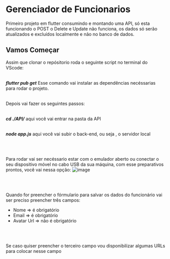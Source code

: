 # Gerenciador de Funcionarios

Primeiro projeto em flutter consumindo e montando uma API, só esta funcionando o POST o Delete e Update não funciona, os dados só serão atualizados e excluídos localmente e não no banco de dados.


## Vamos Começar


Assim que clonar o repósitorio roda o seguinte script no terminal do VScode:
<br><br>


**_flutter pub get_**    Esse comando vai instalar as dependências necéssarias para rodar o projeto. 
<br><br>

Depois vai fazer os seguintes passos:
<br><br>

  **_cd ./API/_**     aqui você vai entrar na pasta da API
  <br><br>
  
  **_node app.js_**   aqui você vai subir o back-end, ou seja , o servidor local

<br><br>

Para rodar vai ser necéssario estar com o emulador aberto ou conectar o seu dispositivo móvel no cabo USB da sua máquina, com esse preparativos prontos, você vai nessa opção:
![image](https://github.com/willams192/gerencimento_funcionario/assets/84344077/05be3f46-d3d9-4637-af54-7b3f6fae6cab)

<br><br>

Quando for preencher o fórmulario para salvar os dados do funcionário vai ser preciso preencher três campos:


   - Nome => é obrigatório
   - Email => é obrigatório
   - Avatar Url => não é obrigatório

<br><br>

Se caso quiser preencher o terceiro campo vou disponibilizar algumas URLs para colocar nesse campo
